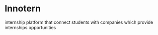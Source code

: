 # Innotern
internship platform that connect students with companies which provide internships opportunities
